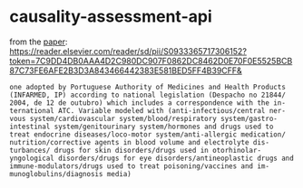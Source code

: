 # causality-assessment-api

from the [paper](https://reader.elsevier.com/reader/sd/pii/S0933365717306152?token=7C9DD4DB0AAA4D2C980DC907F0862DC8462D0E70F0E5525BCB87C73FE6AFE2B3D3A843466442383E581BED5FF4B39CFF&originRegion=eu-west-1&originCreation=20221205142619):
https://reader.elsevier.com/reader/sd/pii/S0933365717306152?token=7C9DD4DB0AAA4D2C980DC907F0862DC8462D0E70F0E5525BCB87C73FE6AFE2B3D3A843466442383E581BED5FF4B39CFF&


```The nomenclature used for drug classification was the
one adopted by Portuguese Authority of Medicines and Health Products
(INFARMED, IP) according to national legislation (Despacho no 21844/
2004, de 12 de outubro) which includes a correspondence with the in-
ternational ATC. Variable modeled with (anti-infectious/central ner-
vous system/cardiovascular system/blood/respiratory system/gastro-
intestinal system/genitourinary system/hormones and drugs used to
treat endocrine diseases/loco-motor system/anti-allergic medication/
nutrition/corrective agents in blood volume and electrolyte dis-
turbances/ drugs for skin disorders/drugs used in otorhinolar-
yngological disorders/drugs for eye disorders/antineoplastic drugs and
immune-modulators/drugs used to treat poisoning/vaccines and im-
munoglobulins/diagnosis media)
```
